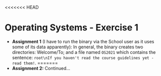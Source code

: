 <<<<<<< HEAD
# Operating Systems - Exercise 1 

- **Assignment 1** (I have to run the binary via the School user as it uses some of its data apparently): In general, the binary creates two directories: Welcome/To; and a file named `OS2021` which contains the sentence: `root\nIf you haven't read the course guidelines yet - read them!`.
=======
- **Assignment 2:** Continued...
